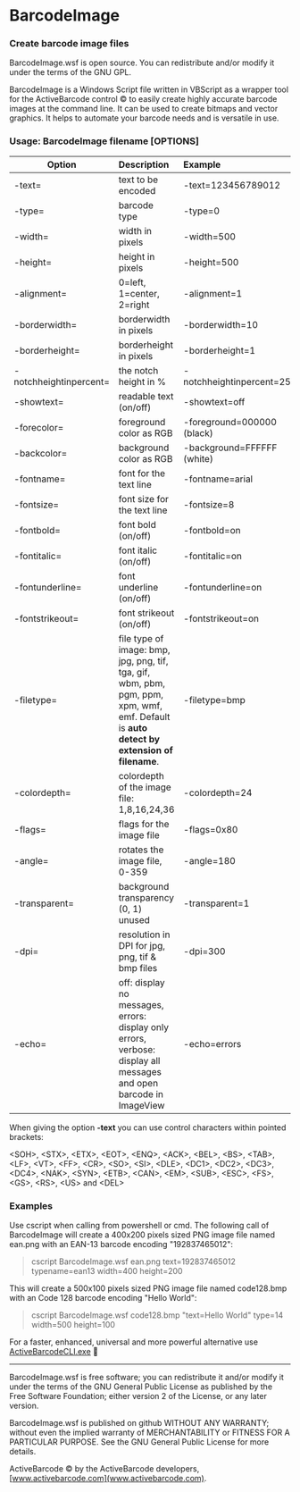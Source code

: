 # BarcodeImage

###  Create barcode image files

BarcodeImage.wsf is open source. You can redistribute and/or modify it under the terms of the GNU GPL.

BarcodeImage is a Windows Script file written in VBScript as a wrapper tool for the  ActiveBarcode control &copy; to easily create highly accurate barcode images at the command line. It can be used to create bitmaps and vector graphics. It helps to automate your barcode needs and is versatile in use.

### Usage: BarcodeImage filename [OPTIONS]


| Option                  | Description                | Example
| ----------------------- |:---------------------------| :-------------------------
| -text=                  | text to be encoded         | -text=123456789012
| -type=                  | barcode type               | -type=0
| -width=                 | width in pixels            | -width=500
| -height=                | height in pixels           | -height=500
| -alignment=             | 0=left, 1=center, 2=right  | -alignment=1
| -borderwidth=           | borderwidth in pixels      | -borderwidth=10
| -borderheight=          | borderheight in pixels     | -borderheight=1
| -notchheightinpercent=  | the notch height in %      | -notchheightinpercent=25
| -showtext=              | readable text (on/off)     | -showtext=off
| -forecolor=             | foreground color as RGB    | -foreground=000000 (black)
| -backcolor=             | background color as RGB    | -background=FFFFFF (white)
| -fontname=              | font for the text line     | -fontname=arial
| -fontsize=              | font size for the text line| -fontsize=8
| -fontbold=              | font bold (on/off)         | -fontbold=on
| -fontitalic=            | font italic (on/off)       | -fontitalic=on
| -fontunderline=         | font underline (on/off)    | -fontunderline=on
| -fontstrikeout=         | font strikeout (on/off)    | -fontstrikeout=on
| -filetype=              | file type of image: bmp, jpg, png, tif, tga, gif, wbm, pbm, pgm, ppm, xpm, wmf, emf. Default is **auto detect by extension of filename**. | -filetype=bmp
| -colordepth=            | colordepth of the image file: 1,8,16,24,36 | -colordepth=24
| -flags=                 | flags for the image file   | -flags=0x80
| -angle=                 | rotates the image file, 0-359 | -angle=180
| -transparent=           | background transparency (0, 1) unused | -transparent=1
| -dpi=                   | resolution in DPI for jpg, png, tif & bmp files | -dpi=300
| -echo=                  | off: display no messages, errors: display only errors, verbose: display all messages and open barcode in ImageView | -echo=errors

When giving the option **-text** you can use control characters within pointed brackets:

\<SOH>, \<STX>, \<ETX>, \<EOT>, \<ENQ>, \<ACK>, \<BEL>, \<BS>, \<TAB>, \<LF>,
\<VT>, \<FF>, \<CR>, \<SO>, \<SI>, \<DLE>, \<DC1>, \<DC2>, \<DC3>, \<DC4>, \<NAK>,
\<SYN>, \<ETB>, \<CAN>, \<EM>, \<SUB>, \<ESC>, \<FS>, \<GS>, \<RS>, \<US> and \<DEL>


### Examples

Use cscript when calling from powershell or cmd. The following call of BarcodeImage will create a 400x200 pixels sized PNG image file named ean.png with an EAN-13 barcode encoding "192837465012":

> cscript BarcodeImage.wsf ean.png text=192837465012 typename=ean13 width=400 height=200

This will create a 500x100 pixels sized PNG image file named code128.bmp with an Code 128 barcode encoding "Hello World":
 
> cscript BarcodeImage.wsf code128.bmp "text=Hello World" type=14 width=500 height=100

For a faster, enhanced, universal and more powerful alternative use
[ActiveBarcodeCLI.exe](https://www.activebarcode.com/commandline/) &#128640;


----
BarcodeImage.wsf is free software; you can redistribute it and/or
modify it under the terms of the GNU General Public License
as published by the Free Software Foundation; either version 2
of the License, or any later version.

BarcodeImage.wsf is published on github WITHOUT ANY WARRANTY; without even the implied warranty of MERCHANTABILITY or FITNESS FOR A PARTICULAR PURPOSE.
See the GNU General Public License for more details.

ActiveBarcode &copy; by the ActiveBarcode developers, [www.activebarcode.com](www.activebarcode.com).